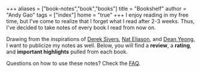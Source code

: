 +++
aliases = ["book-notes","book","books"]
title = "Bookshelf"
author = "Andy Gao"
tags = ["index"]
home = "true"
+++
I enjoy reading in my free time, but I've come to realize that I forget what I read after 2-3 weeks. Thus, I've decided to take notes of every book I read from now on. 

Drawing from the inspirations of [Derek Sivers](https://sivers.org/book), [Nat Eliason](https://www.nateliason.com/notes), and [Dean Yeong](https://deanyeong.com/reading-notes/), I want to publicize my notes as well. Below, you will find a **review**, a **rating**, and **important highlights** pulled from each book.

Questions on how to use these notes? Check the [FAQ](/bookshelf/faq).
